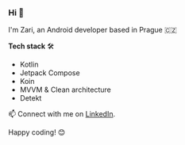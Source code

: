 ### Hi 👋

I'm Zari, an Android developer based in Prague 🇨🇿


**Tech stack** 🛠️

- Kotlin
- Jetpack Compose
- Koin
- MVVM & Clean architecture
- Detekt

📫 Connect with me on [LinkedIn](https://www.linkedin.com/in/zarina-raimkulova/).

Happy coding! 😊
